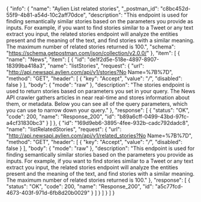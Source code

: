{
  "info": {
    "name": "Aylien List related stories",
    "_postman_id": "c8bc452d-55f9-4b81-a54d-10c2aff70dce",
    "description": "This endpoint is used for finding semantically similar stories based on the parameters you provide as inputs. For example, if you want to find stories similar to a Tweet or any text extract you input, the related stories endpoint will analyze the entities present and the meaning of the text, and find stories with a similar meaning. The maximum number of related stories returned is 100.",
    "schema": "https://schema.getpostman.com/json/collection/v2.0.0/"
  },
  "item": [
    {
      "name": "News",
      "item": [
        {
          "id": "de1f2d5e-518e-4897-8907-18399ba418a3",
          "name": "listStories",
          "request": {
            "url": "http://api.newsapi.aylien.com/api/v1/stories?No Name=%7B%7D",
            "method": "GET",
            "header": [
              {
                "key": "Accept",
                "value": "*/*",
                "disabled": false
              }
            ],
            "body": {
              "mode": "raw"
            },
            "description": "The stories endpoint is used to return stories based on parameters you set in your query. The News API crawler gathers articles in near real-time and stores information about them, or metadata. Below you can see all of the query parameters, which you can use to narrow down your query."
          },
          "response": [
            {
              "status": "OK",
              "code": 200,
              "name": "Response_200",
              "id": "b89a6cff-0499-43bd-97fc-a4cf31830bc3"
            }
          ]
        },
        {
          "id": "169d9eb6-3895-4fee-932b-cadc792dadc8",
          "name": "listRelatedStories",
          "request": {
            "url": "http://api.newsapi.aylien.com/api/v1/related_stories?No Name=%7B%7D",
            "method": "GET",
            "header": [
              {
                "key": "Accept",
                "value": "*/*",
                "disabled": false
              }
            ],
            "body": {
              "mode": "raw"
            },
            "description": "This endpoint is used for finding semantically similar stories based on the parameters you provide as inputs. For example, if you want to find stories similar to a Tweet or any text extract you input, the related stories endpoint will analyze the entities present and the meaning of the text, and find stories with a similar meaning. The maximum number of related stories returned is 100."
          },
          "response": [
            {
              "status": "OK",
              "code": 200,
              "name": "Response_200",
              "id": "a5c77fcd-4673-403f-971d-6fb8d20b0029"
            }
          ]
        }
      ]
    }
  ]
}